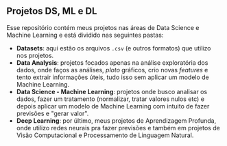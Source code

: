 ## Projetos DS, ML e DL

Esse repositório contém meus projetos nas áreas de Data Science e Machine Learning e está dividido nas seguintes pastas:
* **Datasets**: aqui estão os arquivos `.csv` (e outros formatos) que utilizo nos projetos.
* **Data Analysis**: projetos focados apenas na análise exploratória dos dados, onde faços as análises, _ploto_ gráficos, crio novas _features_ e tento extrair informações úteis, tudo isso sem aplicar um modelo de Machine Learning.
* **Data Science - Machine Learning**: projetos onde busco analisar os dados, fazer um tratamento (normalizar, tratar valores nulos etc) e depois aplicar um modelo de Machine Learning com intuito de fazer previsões e "gerar valor".
* **Deep Learning**: por último, meus projetos de Aprendizagem Profunda, onde utilizo redes neurais pra fazer previsões e também em projetos de Visão Computacional e Processamento de Linguagem Natural.

